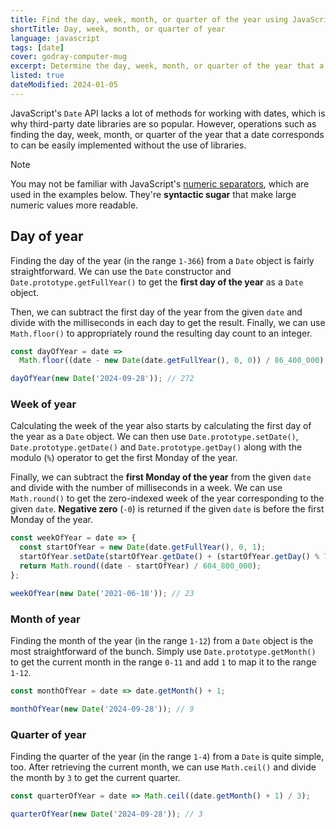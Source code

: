 ```yaml
---
title: Find the day, week, month, or quarter of the year using JavaScript
shortTitle: Day, week, month, or quarter of year
language: javascript
tags: [date]
cover: godray-computer-mug
excerpt: Determine the day, week, month, or quarter of the year that a date corresponds to, using vanilla JavaScript.
listed: true
dateModified: 2024-01-05
---
```


JavaScript's `Date` API lacks a lot of methods for working with dates, which is why third-party date libraries are so popular. However, operations such as finding the day, week, month, or quarter of the year that a date corresponds to can be easily implemented without the use of libraries.

> [!NOTE]
>
> You may not be familiar with JavaScript's [numeric separators](/js/s/numeric-separator), which are used in the examples below. They're **syntactic sugar** that make large numeric values more readable.

## Day of year

Finding the day of the year (in the range `1-366`) from a `Date` object is fairly straightforward. We can use the `Date` constructor and `Date.prototype.getFullYear()` to get the **first day of the year** as a `Date` object.

Then, we can subtract the first day of the year from the given `date` and divide with the milliseconds in each day to get the result. Finally, we can use `Math.floor()` to appropriately round the resulting day count to an integer.

```js
const dayOfYear = date =>
  Math.floor((date - new Date(date.getFullYear(), 0, 0)) / 86_400_000);

dayOfYear(new Date('2024-09-28')); // 272
```

### Week of year

Calculating the week of the year also starts by calculating the first day of the year as a `Date` object. We can then use `Date.prototype.setDate()`, `Date.prototype.getDate()` and `Date.prototype.getDay()` along with the modulo (`%`) operator to get the first Monday of the year.

Finally, we can subtract the **first Monday of the year** from the given `date` and divide with the number of milliseconds in a week. We can use `Math.round()` to get the zero-indexed week of the year corresponding to the given `date`. **Negative zero** (`-0`) is returned if the given `date` is before the first Monday of the year.

```js
const weekOfYear = date => {
  const startOfYear = new Date(date.getFullYear(), 0, 1);
  startOfYear.setDate(startOfYear.getDate() + (startOfYear.getDay() % 7));
  return Math.round((date - startOfYear) / 604_800_000);
};

weekOfYear(new Date('2021-06-18')); // 23
```

### Month of year

Finding the month of the year (in the range `1-12`) from a `Date` object is the most straightforward of the bunch. Simply use `Date.prototype.getMonth()` to get the current month in the range `0-11` and add `1` to map it to the range `1-12`.

```js
const monthOfYear = date => date.getMonth() + 1;

monthOfYear(new Date('2024-09-28')); // 9
```

### Quarter of year

Finding the quarter of the year (in the range `1-4`) from a `Date` is quite simple, too. After retrieving the current month, we can use `Math.ceil()` and divide the month by `3` to get the current quarter.

```js
const quarterOfYear = date => Math.ceil((date.getMonth() + 1) / 3);

quarterOfYear(new Date('2024-09-28')); // 3
```
